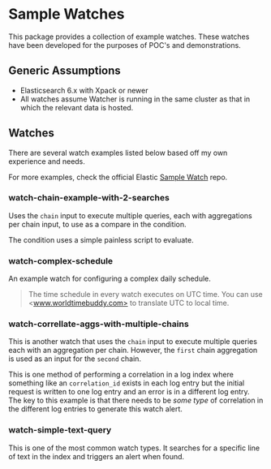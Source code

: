 # Sample Watches

This package provides a collection of example watches.  These watches have been developed for the purposes of POC's and demonstrations.

## Generic Assumptions

* Elasticsearch 6.x with Xpack or newer
* All watches assume Watcher is running in the same cluster as that in which the relevant data is hosted.

## Watches

There are several watch examples listed below based off my own experience and needs.

For more examples, check the official Elastic [Sample Watch](https://github.com/elastic/examples/blob/master/Alerting/Sample%20Watches/README.md) repo.

### watch-chain-example-with-2-searches

Uses the `chain` input to execute multiple queries, each with aggregations per chain input, to use as a compare in the condition.

The condition uses a simple painless script to evaluate.

### watch-complex-schedule

An example watch for configuring a complex daily schedule.

> The time schedule in every watch executes on UTC time. You can use <www.worldtimebuddy.com> to translate UTC to local time.

### watch-correllate-aggs-with-multiple-chains

This is another watch that uses the `chain` input to execute multiple queries each with an aggregation per chain. However, the `first` chain aggregation is used as an input for the `second` chain.

This is one method of performing a correlation in a log index where something like an `correlation_id` exists in each log entry but the initial request is written to one log entry and an error is in a different log entry. The key to this example is that there needs to be *some type* of correlation in the different log entries to generate this watch alert.

### watch-simple-text-query

This is one of the most common watch types. It searches for a specific line of text in the index and triggers an alert when found.
